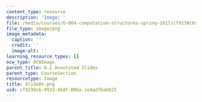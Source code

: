 ```yaml
---
content_type: resource
description: 'Image: '
file: /media/courses/6-004-computation-structures-spring-2017/cf9238cb993345df80ba1e4ad7babb25_Slide04.png
file_type: image/png
image_metadata:
  caption: ''
  credit: ''
  image-alt: ''
learning_resource_types: []
ocw_type: OCWImage
parent_title: 6.1 Annotated Slides
parent_type: CourseSection
resourcetype: Image
title: Slide04.png
uid: cf9238cb-9933-45df-80ba-1e4ad7babb25
---
```

